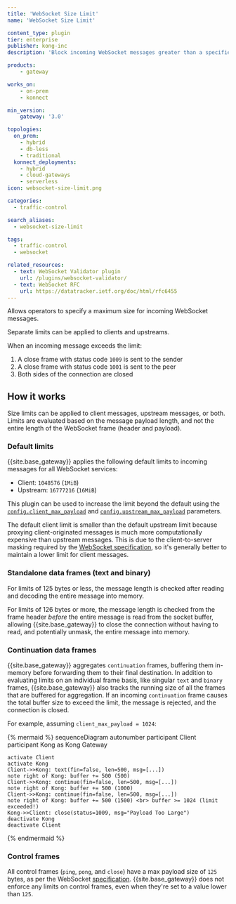 ```yaml
---
title: 'WebSocket Size Limit'
name: 'WebSocket Size Limit'

content_type: plugin
tier: enterprise
publisher: kong-inc
description: 'Block incoming WebSocket messages greater than a specified size'

products:
    - gateway

works_on:
    - on-prem
    - konnect

min_version:
    gateway: '3.0'

topologies:
  on_prem:
    - hybrid
    - db-less
    - traditional
  konnect_deployments:
    - hybrid
    - cloud-gateways
    - serverless
icon: websocket-size-limit.png

categories:
  - traffic-control

search_aliases:
  - websocket-size-limit

tags:
  - traffic-control
  - websocket

related_resources:
  - text: WebSocket Validator plugin
    url: /plugins/websocket-validator/
  - text: WebSocket RFC
    url: https://datatracker.ietf.org/doc/html/rfc6455
---
```


Allows operators to specify a maximum size for incoming WebSocket messages.

Separate limits can be applied to clients and upstreams.

When an incoming message exceeds the limit:
1. A close frame with status code `1009` is sent to the sender
2. A close frame with status code `1001` is sent to the peer
3. Both sides of the connection are closed

## How it works

Size limits can be applied to client messages, upstream messages, or both.
Limits are evaluated based on the message payload length, and not the entire length of the WebSocket frame (header and payload).

### Default limits

{{site.base_gateway}} applies the following default limits to incoming messages for all WebSocket services:
* Client: `1048576` (`1MiB`) 
* Upstream: `16777216` (`16MiB`)

This plugin can be used to increase the limit beyond the default using the [`config.client_max_payload`](/plugins/websocket-size-limit/reference/#schema--config-client-max-payload) and 
[`config.upstream_max_payload`](/plugins/websocket-size-limit/reference/#schema--config-upstream-max-payload) parameters.

The default client limit is smaller than the default upstream limit because proxying client-originated messages is much more computationally expensive than upstream messages.
This is due to the client-to-server masking required by the [WebSocket specification](https://datatracker.ietf.org/doc/html/rfc6455#section-5.3), 
so it's generally better to maintain a lower limit for client messages.

### Standalone data frames (text and binary)

For limits of 125 bytes or less, the message length is checked after reading and decoding the entire message into memory.

For limits of 126 bytes or more, the message length is checked from the frame header _before_ the entire message is read from the socket buffer,
allowing {{site.base_gateway}} to close the connection without having to read, and potentially unmask, the entire message into memory.

### Continuation data frames

{{site.base_gateway}} aggregates `continuation` frames, buffering them in-memory before forwarding them to their final destination.
In addition to evaluating limits on an individual frame basis, like singular `text` and `binary` frames, {{site.base_gateway}}
also tracks the running size of all the frames that are buffered for aggregation. 
If an incoming `continuation` frame causes the total buffer size to exceed the limit, the message is rejected, and the connection is closed.

For example, assuming `client_max_payload = 1024`:

<!-- vale off -->
{% mermaid %}
sequenceDiagram
autonumber
    participant Client 
    participant Kong as Kong Gateway

    activate Client
    activate Kong
    Client->>Kong: text(fin=false, len=500, msg=[...])
    note right of Kong: buffer += 500 (500)
    Client->>Kong: continue(fin=false, len=500, msg=[...])
    note right of Kong: buffer += 500 (1000)
    Client->>Kong: continue(fin=false, len=500, msg=[...])
    note right of Kong: buffer += 500 (1500) <br> buffer >= 1024 (limit exceeded!)
    Kong->>Client: close(status=1009, msg="Payload Too Large")
    deactivate Kong
    deactivate Client
{% endmermaid %}
<!--vale on-->

### Control frames

All control frames (`ping`, `pong`, and `close`) have a max payload size of `125` bytes, as per the WebSocket
[specification](https://datatracker.ietf.org/doc/html/rfc6455#section-5.5). 
{{site.base_gateway}} does not enforce any limits on control frames, even when they're set to a value lower than `125`.
